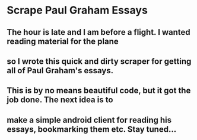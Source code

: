 # Scrape Paul Graham Essays

## The hour is late and I am before a flight. I wanted reading material for the plane
## so I wrote this quick and dirty scraper for getting all of Paul Graham's essays.
## This is by no means beautiful code, but it got the job done. The next idea is to 
## make a simple android client for reading his essays, bookmarking them etc. Stay tuned...